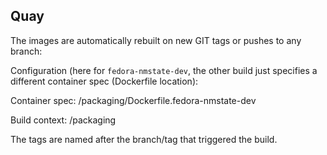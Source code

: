 ## Quay

The images are automatically rebuilt on new GIT tags or pushes to any branch:

Configuration (here for `fedora-nmstate-dev`, the other build just specifies
a different container spec (Dockerfile location):

Container spec: /packaging/Dockerfile.fedora-nmstate-dev

Build context: /packaging

The tags are named after the branch/tag that triggered the build.
